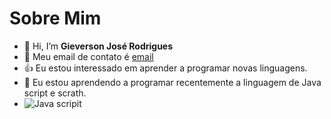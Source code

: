 # Sobre Mim
- 👋 Hi, I’m **Gieverson José Rodrigues**
- 📧 Meu email de contato é [email](gieverson.rodrigues@escola.pr.gov.br)
- 👍 Eu estou interessado em aprender a programar novas linguagens.
- 🍎 Eu estou aprendendo a programar recentemente a linguagem de Java script e scrath.
- ![Java scripit](https://img.shields.io/badge/JavaScript-323330?style=for-the-badge&logo=javascript&logoColor=F7DF1E)
